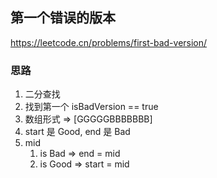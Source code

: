 ## 第一个错误的版本

<https://leetcode.cn/problems/first-bad-version/>

### 思路

1. 二分查找
2. 找到第一个 isBadVersion == true
3. 数组形式 => [GGGGGBBBBBBB]
4. start 是 Good, end 是 Bad
5. mid
    1. is Bad => end = mid
    2. is Good => start = mid

